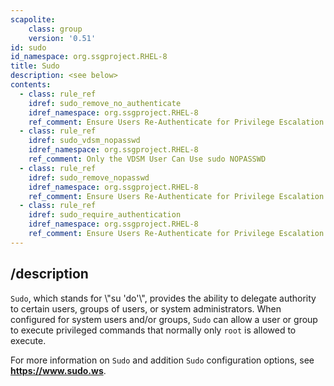 ```yaml
---
scapolite:
    class: group
    version: '0.51'
id: sudo
id_namespace: org.ssgproject.RHEL-8
title: Sudo
description: <see below>
contents:
  - class: rule_ref
    idref: sudo_remove_no_authenticate
    idref_namespace: org.ssgproject.RHEL-8
    ref_comment: Ensure Users Re-Authenticate for Privilege Escalation - sud ...
  - class: rule_ref
    idref: sudo_vdsm_nopasswd
    idref_namespace: org.ssgproject.RHEL-8
    ref_comment: Only the VDSM User Can Use sudo NOPASSWD
  - class: rule_ref
    idref: sudo_remove_nopasswd
    idref_namespace: org.ssgproject.RHEL-8
    ref_comment: Ensure Users Re-Authenticate for Privilege Escalation - sud ...
  - class: rule_ref
    idref: sudo_require_authentication
    idref_namespace: org.ssgproject.RHEL-8
    ref_comment: Ensure Users Re-Authenticate for Privilege Escalation - sud ...
---
```



## /description

`Sudo`,
which stands for \\\"su \'do\'\\\", provides the ability to delegate
authority to certain users, groups of users, or system administrators.
When configured for system users and/or groups, `Sudo` can allow a user
or group to execute privileged commands that normally only `root` is
allowed to execute.  
  
For more information on `Sudo` and addition `Sudo` configuration
options, see **<https://www.sudo.ws>**.
